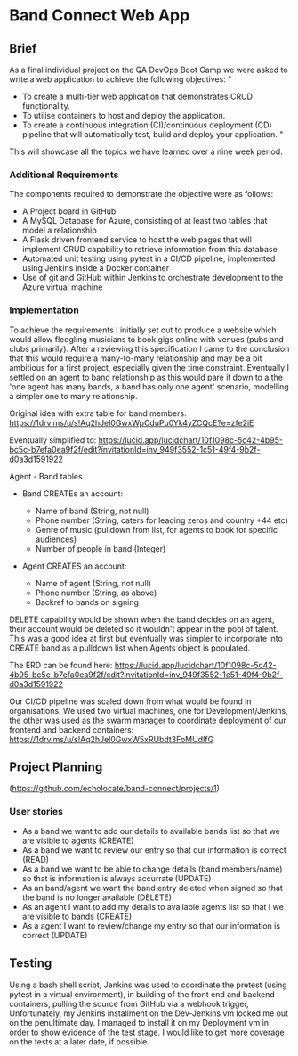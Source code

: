# Band Connect Web App

## Brief
As a final individual project on the QA DevOps Boot Camp we were asked to write a web application to achieve the following objectives:
"
* To create a multi-tier web application that demonstrates CRUD functionality.
* To utilise containers to host and deploy the application.
* To create a continuous integration (CI)/continuous deployment (CD) pipeline that will automatically test, build and deploy your application.
"

This will showcase all the topics we have learned over a nine week period.

### Additional Requirements
The components required to demonstrate the objective were as follows:

* A Project board in GitHub
* A MySQL Database for Azure, consisting of at least two tables that model a relationship
* A Flask driven frontend service to host the web pages that will implement CRUD capability to retrieve information from this database
* Automated unit testing using pytest in a CI/CD pipeline, implemented using Jenkins inside a Docker container
* Use of git and GitHub within Jenkins to orchestrate development to the Azure virtual machine

### Implementation
To achieve the requirements I initially set out to produce a website which would allow fledgling musicians to book gigs online with venues (pubs and clubs primarily).
After a reviewing this specification I came to the conclusion that this would require a many-to-many relationship and may be a bit ambitious for a first project, especially given the time constraint.
Eventually I settled on an agent to band relationship as this would pare it down to a the 'one agent has many bands, a band has only one agent' scenario, modelling a simpler one to many relationship.

Original idea with extra table for band members.
https://1drv.ms/u/s!Aq2hJel0GwxWpCduPu0Yk4yZCQcE?e=zfe2iE

Eventually simplified to:
https://lucid.app/lucidchart/10f1098c-5c42-4b95-bc5c-b7efa0ea9f2f/edit?invitationId=inv_949f3552-1c51-49f4-9b2f-d0a3d1591922

Agent - Band tables
* Band CREATEs an account:
   * Name of band (String, not null)
   * Phone number (String, caters for leading zeros and country +44 etc)
   * Genre of music (pulldown from list, for agents to book for specific audiences)
   * Number of people in band (Integer)

* Agent CREATES an account:
   * Name of agent (String, not null)
   * Phone number (String, as above)
   * Backref to bands on signing

DELETE capability would be shown when the band decides on an agent, their account would be deleted so it wouldn't appear in the pool of talent.
This was a good idea at first but eventually was simpler to incorporate into CREATE band as a pulldown list when Agents object is populated.

The ERD can be found here:
https://lucid.app/lucidchart/10f1098c-5c42-4b95-bc5c-b7efa0ea9f2f/edit?invitationId=inv_949f3552-1c51-49f4-9b2f-d0a3d1591922

Our CI/CD pipeline was scaled down from what would be found in organisations. We used two virtual machines, one for Development/Jenkins, the 
other was used as the swarm manager to coordinate deployment of our frontend and backend containers:
https://1drv.ms/u/s!Aq2hJel0GwxW5xRUbdt3FoMUdIfG

## Project Planning
(https://github.com/echolocate/band-connect/projects/1)
### User stories
* As a band we want to add our details to available bands list so that we are visible to agents (CREATE)
* As a band we want to review our entry so that our information is correct (READ)
* As a band we want to be able to change details (band members/name) so that is information is always accurrate (UPDATE)
* As an band/agent we want the band entry deleted when signed so that the band is no longer available (DELETE)
* As an agent I want to add my details to available agents list so that I we are visible to bands (CREATE)
* As a agent I want to review/change my entry so that our information is correct (UPDATE)

## Testing
Using a bash shell script, Jenkins was used to coordinate the pretest (using pytest in a virtual environment),  in building of the front end and backend containers, pulling the source from GitHub via a webhook trigger, 
Unfortunately, my Jenkins installment on the Dev-Jenkins vm locked me out on the penultimate day. I managed to install it on my Deployment vm 
in order to show evidence of the test stage. I would like to get more coverage on the tests at a later date, if possible.


